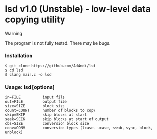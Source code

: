 # lsd v1.0 (Unstable) - low-level data copying utility 

> [!WARNING]
> The program is not fully tested. There may be bugs.

### Installation
```
$ git clone https://github.com/Ad4ndi/lsd
$ cd lsd
$ clang main.c -o lsd
```

### Usage: lsd [options]
```
in=FILE          input file
out=FILE         output file
size=SIZE        block size
count=COUNT      number of blocks to copy
skip=SKIP        skip blocks at start
seek=SEEK        skip blocks at start of output
cbs=SIZE         conversion block size
conv=CONV        conversion types (lcase, ucase, swab, sync, block, unblock)
```

